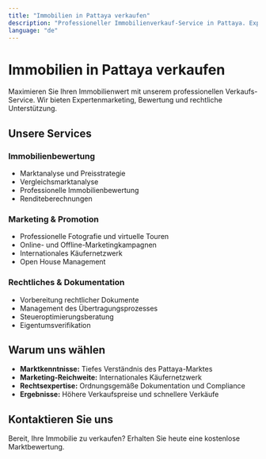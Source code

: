 ```yaml
---
title: "Immobilien in Pattaya verkaufen"
description: "Professioneller Immobilienverkauf-Service in Pattaya. Expertenmarketing, Bewertung und rechtliche Unterstützung für Condos, Villen und Häuser."
language: "de"
---
```


# Immobilien in Pattaya verkaufen

Maximieren Sie Ihren Immobilienwert mit unserem professionellen Verkaufs-Service. Wir bieten Expertenmarketing, Bewertung und rechtliche Unterstützung.

## Unsere Services

### Immobilienbewertung
- Marktanalyse und Preisstrategie
- Vergleichsmarktanalyse
- Professionelle Immobilienbewertung
- Renditeberechnungen

### Marketing & Promotion
- Professionelle Fotografie und virtuelle Touren
- Online- und Offline-Marketingkampagnen
- Internationales Käufernetzwerk
- Open House Management

### Rechtliches & Dokumentation
- Vorbereitung rechtlicher Dokumente
- Management des Übertragungsprozesses
- Steueroptimierungsberatung
- Eigentumsverifikation

## Warum uns wählen

- **Marktkenntnisse:** Tiefes Verständnis des Pattaya-Marktes
- **Marketing-Reichweite:** Internationales Käufernetzwerk
- **Rechtsexpertise:** Ordnungsgemäße Dokumentation und Compliance
- **Ergebnisse:** Höhere Verkaufspreise und schnellere Verkäufe

## Kontaktieren Sie uns

Bereit, Ihre Immobilie zu verkaufen? Erhalten Sie heute eine kostenlose Marktbewertung.
